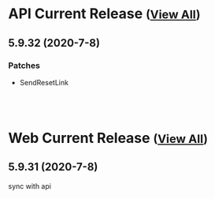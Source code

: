 
# API Current Release <small>([View All](/API.md))</small>
## 5.9.32 (2020-7-8)
### Patches 

- SendResetLink

<br><br>
# Web Current Release <small>([View All](/Web.md))</small>
## 5.9.31 (2020-7-8)
sync with api

  